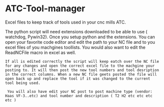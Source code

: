 # ATC-Tool-manager
Excel files to keep track of tools used in your cnc mills ATC.


 The python script will need extensions downloaded to be able to use ( watchdog, Pywin32).
  Once you setup python and the extensions. You can open your favorite code editor and edit the path to your NC file and to you excel files of you machgines toollists.
   You would also want to edit the ReadNCFile macro in excel as well.
   
    If all is edited correctly the script will keep eatch over the NC file for any changes and open the correct excel file to the machgine your posting to. It will then post the new tool numbers and tool desription in the correct columns. When a new NC file geets posted the file will open back up and replace the tool if it was changed to the current tool being used.
    
     You will also have edit your NC post to post machine type (vendor: Haas VF-3..etc) and tool number and description ( T2 H2 etc etc etc etc )
